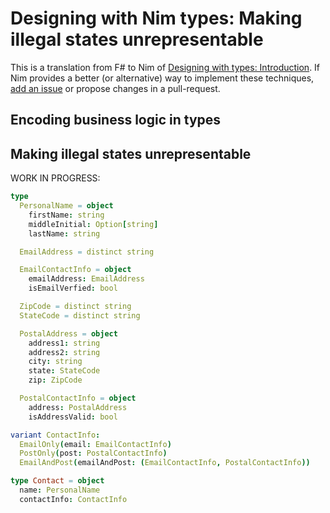 # Designing with Nim types: Making illegal states unrepresentable

This is a translation from F# to Nim of [Designing with types: Introduction](https://fsharpforfunandprofit.com/posts/designing-with-types-intro/).
If Nim provides a better (or alternative) way to implement these techniques, [add an issue](https://github.com/eterps/designing-with-nim-types/issues?utf8=%E2%9C%93&q=is%3Aissue) or propose changes in a pull-request.

## Encoding business logic in types

## Making illegal states unrepresentable

WORK IN PROGRESS:

```nim
type
  PersonalName = object
    firstName: string
    middleInitial: Option[string]
    lastName: string

  EmailAddress = distinct string

  EmailContactInfo = object
    emailAddress: EmailAddress
    isEmailVerfied: bool

  ZipCode = distinct string
  StateCode = distinct string

  PostalAddress = object
    address1: string
    address2: string
    city: string
    state: StateCode
    zip: ZipCode

  PostalContactInfo = object
    address: PostalAddress
    isAddressValid: bool

variant ContactInfo:
  EmailOnly(email: EmailContactInfo)
  PostOnly(post: PostalContactInfo)
  EmailAndPost(emailAndPost: (EmailContactInfo, PostalContactInfo))

type Contact = object
  name: PersonalName
  contactInfo: ContactInfo
```
